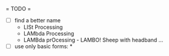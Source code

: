 = TODO =

* [ ] find a better name
  * LISt Processing
  * LAMbda Processing
  * LAMBda prOcessing - LAMBO! Sheep with headband ...
* [ ] use only basic forms:
  * 
